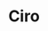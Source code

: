 ---
title: Ciro
date: 
draft: false

# descripcion
description : Aros de plata y cristal engarzado

materials: Plata 925

color: Plateado y cristal

dimensions: 2,8cm largo

code: 01-07-0398

type: "Aros"

categories: []

price: $2.790,00

# Images
# first image will be shown in the product page
images:
  # - image: "images/path_to_image"
  # La ubicacion de las imagenes es imagenes/Aros/Aros.Cristal/01-07-0398-ciro
  - image: "./images/aros/cristal/01-07-0398-redondo-4-cristales-grande_a.JPG"
  - image: "./images/aros/cristal/01-07-0398-redondo-4-cristales-grande_b.JPG"
---